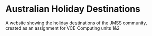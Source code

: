 # Australian Holiday Destinations

A website showing the holiday destinations of the JMSS community, created as an assignment for VCE Computing units 1&2
